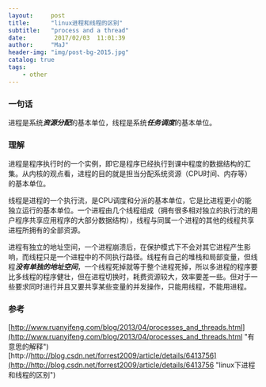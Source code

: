 ```yaml
---
layout:     post
title:      "linux进程和线程的区别"
subtitle:   "process and a thread"
date:        2017/02/03  11:01:39 
author:     "MaJ"
header-img: "img/post-bg-2015.jpg"
catalog: true
tags:
    - other
---
```


### 一句话
进程是系统***资源分配***的基本单位，线程是系统***任务调度***的基本单位。

### 理解
进程是程序执行时的一个实例，即它是程序已经执行到课中程度的数据结构的汇集。从内核的观点看，进程的目的就是担当分配系统资源（CPU时间、内存等）的基本单位。

线程是进程的一个执行流，是CPU调度和分派的基本单位，它是比进程更小的能独立运行的基本单位。一个进程由几个线程组成（拥有很多相对独立的执行流的用户程序共享应用程序的大部分数据结构），线程与同属一个进程的其他的线程共享进程所拥有的全部资源。

进程有独立的地址空间，一个进程崩溃后，在保护模式下不会对其它进程产生影响，而线程只是一个进程中的不同执行路径。线程有自己的堆栈和局部变量，但线程***没有单独的地址空间***，一个线程死掉就等于整个进程死掉，所以多进程的程序要比多线程的程序健壮，但在进程切换时，耗费资源较大，效率要差一些。但对于一些要求同时进行并且又要共享某些变量的并发操作，只能用线程，不能用进程。

### 参考
[http://www.ruanyifeng.com/blog/2013/04/processes_and_threads.html](http://www.ruanyifeng.com/blog/2013/04/processes_and_threads.html "有意思的解释")
[http://http://blog.csdn.net/forrest2009/article/details/6413756](http://http://blog.csdn.net/forrest2009/article/details/6413756 "linux下进程和线程的区别")





